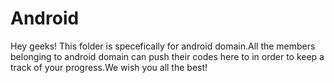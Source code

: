 # Android

Hey geeks! This folder is specefically for android domain.All the members belonging to android domain can push their codes here to in order to keep a track of your progress.We wish you all the best!
